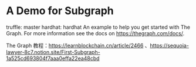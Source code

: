 # A Demo for Subgraph


truffle: master
hardhat: hardhat
An example to help you get started with The Graph. For more information see the docs on https://thegraph.com/docs/.

The Graph 教程：https://learnblockchain.cn/article/2466
              、https://sequoia-lawyer-8c7.notion.site/First-Subgraph-1a525cd693804f7aaa0effa22ea48cbd
